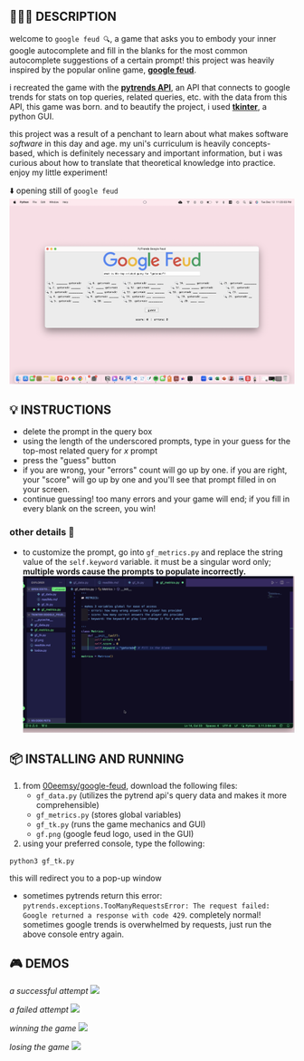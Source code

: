 ## 👩🏻‍💻 DESCRIPTION
welcome to `google feud 🔍`, a game that asks you to embody your inner google autocomplete and fill in the blanks for the most common autocomplete suggestions of a certain prompt! this project was heavily inspired by the popular online game, [**google feud**](https://googlefeud.com/).

i recreated the game with the [**pytrends API**](https://pypi.org/project/pytrends/), an API that connects to google trends for stats on top queries, related queries, etc. with the data from this API, this game was born. and to beautify the project, i used [**tkinter**](https://docs.python.org/3/library/tkinter.html), a python GUI.

this project was a result of a penchant to learn about what makes software _software_ in this day and age. my uni's curriculum is heavily concepts-based, which is definitely necessary and important information, but i was curious about how to translate that theoretical knowledge into practice. enjoy my little experiment!

⬇️ opening still of `google feud`
![](./visuals/opening-still)
<br>

## 💡 INSTRUCTIONS 
* delete the prompt in the query box
* using the length of the underscored prompts, type in your guess for the top-most related query for _x_ prompt
* press the "guess" button
* if you are wrong, your "errors" count will go up by one. if you are right, your "score" will go up by one and you'll see that prompt filled in on your screen. 
* continue guessing! too many errors and your game will end; if you fill in every blank on the screen, you win!

### other details 🌟
* to customize the prompt, go into `gf_metrics.py` and replace the string value of the `self.keyword` variable. it must be a singular word only; **multiple words cause the prompts to populate incorrectly.**
![](./visuals/keyword.gif)

##  📦 INSTALLING AND RUNNING 
1. from [00eemsy/google-feud](https://github.com/00eemsy/google-feud), download the following files:
    * `gf_data.py` (utilizes the pytrend api's query data and makes it more comprehensible)
    * `gf_metrics.py` (stores global variables)
    * `gf_tk.py` (runs the game mechanics and GUI)
    * `gf.png` (google feud logo, used in the GUI)
2. using your preferred console, type the following:
```
python3 gf_tk.py
```
this will redirect you to a pop-up window 
<br>
* sometimes pytrends return this error: `pytrends.exceptions.TooManyRequestsError: The request failed: Google returned a response with code 429`. completely normal! sometimes google trends is overwhelmed by requests, just run the above console entry again.


## 🎮 DEMOS 
_a successful attempt_
![](./visuals/success.gif)

_a failed attempt_
![](./visuals/fail.gif)

_winning the game_
![](./visuals/win.gif)

_losing the game_
![](./visuals/loss.gif)
